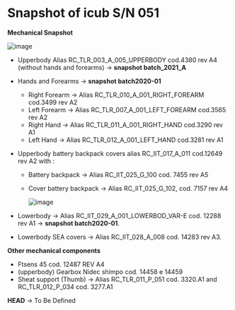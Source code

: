 # Snapshot of icub S/N 051 
**Mechanical Snapshot**

![image](https://user-images.githubusercontent.com/53298662/230579799-1b9c1d3c-701e-475b-a1bd-13e3bae24052.png)

- Upperbody Alias RC_TLR_003_A_005_UPPERBODY cod.4380 rev A4 (without hands and forearms) &#x2192; **snapshot batch_2021_A**
- Hands and Forearms &#x2192; **snapshot batch2020-01**
    - Right Forearm &#x2192; Alias RC_TLR_010_A_001_RIGHT_FOREARM cod.3499 rev A2
    - Left Forearm  &#x2192; Alias RC_TLR_007_A_001_LEFT_FOREARM cod.3565 rev A2
    - Right Hand &#x2192; Alias RC_TLR_011_A_001_RIGHT_HAND cod.3290 rev A1
    - Left Hand &#x2192; Alias RC_TLR_012_A_001_LEFT_HAND cod.3281 rev A1
    
-   Upperbody battery backpack covers alias RC_IIT_017_A_011 cod.12649 rev A2 with :
    - Battery backpack &#x2192; Alias RC_IIT_025_G_100 cod. 7455 rev A5
    - Cover battery backpack &#x2192; Alias RC_IIT_025_G_102, cod. 7157 rev A4   
      
      ![image](https://user-images.githubusercontent.com/53298662/230590412-130a64e2-7022-48aa-aa4b-146426c095c0.png)
      
- Lowerbody &#x2192; Alias RC_IIT_029_A_001_LOWERBOD_VAR-E cod. 12288 rev A1 &#x2192; **snapshot batch2020-01**.     
- Lowerbody SEA covers &#x2192; Alias RC_IIT_028_A_008 cod. 14283 rev A3.

**Other mechanical components**

- Ftsens 45 cod. 12487 REV A4
- (upperbody) Gearbox Nidec shimpo cod. 14458 e 14459
- Sheat support (Thumb) &#x2192; Alias  RC_TLR_011_P_051 cod. 3320.A1 and RC_TLR_012_P_034 cod. 3277.A1

**HEAD** &#x2192; To Be Defined
